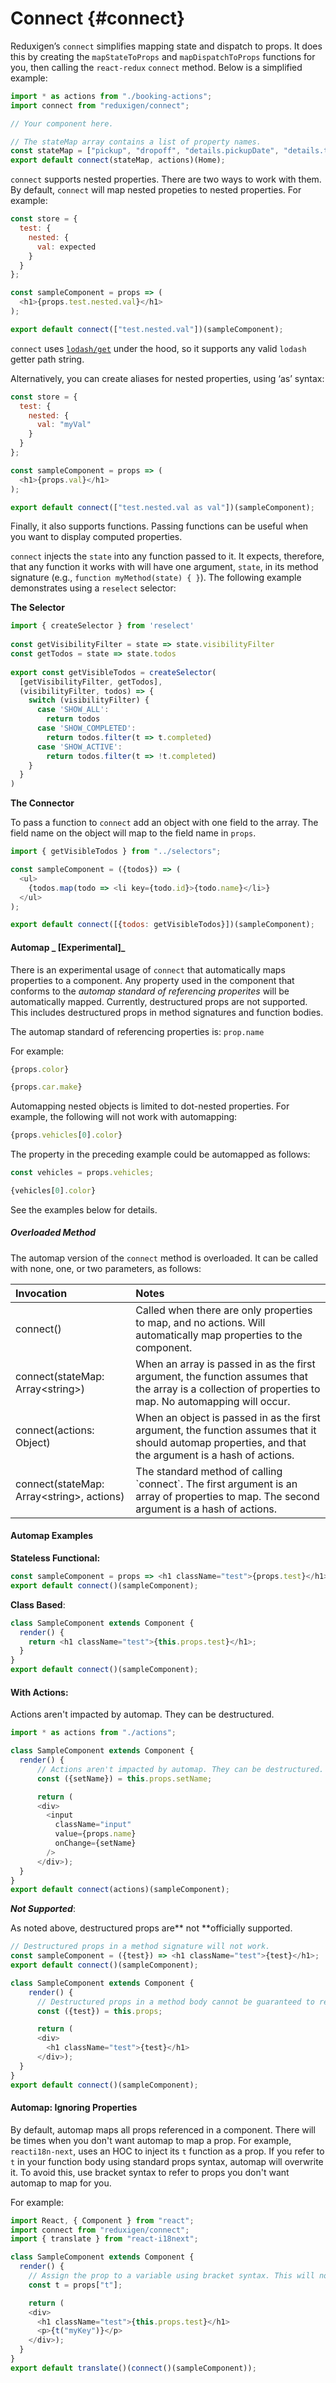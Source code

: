 # Connect {#connect}

Reduxigen’s `connect` simplifies mapping state and dispatch to props. It does this by creating the `mapStateToProps` and `mapDispatchToProps` functions for you, then calling the `react-redux` `connect` method. Below is a simplified example:

```js
import * as actions from "./booking-actions";
import connect from "reduxigen/connect";

// Your component here.

// The stateMap array contains a list of property names.
const stateMap = ["pickup", "dropoff", "details.pickupDate", "details.time", "cars", "cars_loading"];
export default connect(stateMap, actions)(Home);
```

`connect` supports nested properties. There are two ways to work with them. By default, `connect` will map nested propeties to nested properties. For example:

```js
const store = {
  test: {
    nested: {
      val: expected
    }
  }
};

const sampleComponent = props => (
  <h1>{props.test.nested.val}</h1>
);

export default connect(["test.nested.val"])(sampleComponent);
```

`connect` uses [`lodash/get`](https://lodash.com/docs/4.17.5#get) under the hood, so it supports any valid `lodash` getter path string.

Alternatively, you can create aliases for nested properties, using ‘as’ syntax:

```js
const store = {
  test: {
    nested: {
      val: "myVal"
    }
  }
};

const sampleComponent = props => (
  <h1>{props.val}</h1>
);

export default connect(["test.nested.val as val"])(sampleComponent);
```

Finally, it also supports functions. Passing functions can be useful when you want to display computed properties.

`connect` injects the `state` into any function passed to it. It expects, therefore, that any function it works with will have one argument, `state`, in its method signature \(e.g., `function myMethod(state) { }`\). The following example demonstrates using a `reselect` selector:

**The Selector**

```js
import { createSelector } from 'reselect'
​
const getVisibilityFilter = state => state.visibilityFilter
const getTodos = state => state.todos
​
export const getVisibleTodos = createSelector(
  [getVisibilityFilter, getTodos],
  (visibilityFilter, todos) => {
    switch (visibilityFilter) {
      case 'SHOW_ALL':
        return todos
      case 'SHOW_COMPLETED':
        return todos.filter(t => t.completed)
      case 'SHOW_ACTIVE':
        return todos.filter(t => !t.completed)
    }
  }
)
```

**The Connector**

To pass a function to `connect` add an object with one field to the array. The field name on the object will map to the field name in `props`.

```js
import { getVisibleTodos } from "../selectors";

const sampleComponent = ({todos}) => (
  <ul>
    {todos.map(todo => <li key={todo.id}>{todo.name}</li>}
  </ul>
);

export default connect([{todos: getVisibleTodos}])(sampleComponent);
```

#### Automap _ \[Experimental\]_

There is an experimental usage of `connect` that automatically maps properties to a component. Any property used in the component that conforms to the _automap standard of referencing properites_ will be automatically mapped. Currently, destructured props are not supported. This includes destructured props in method signatures and function bodies.

The automap standard of referencing properties is:  `prop.name`

For example:

```js
{props.color}

{props.car.make}
```

Automapping nested objects is limited to dot-nested properties. For example, the following will not work with automapping:

```js
{props.vehicles[0].color}
```

The property in the preceding example could be automapped as follows:

```js
const vehicles = props.vehicles;

{vehicles[0].color}
```

See the examples below for details.

##### Overloaded Method

The automap version of the `connect` method is overloaded. It can be called with none, one, or two parameters, as follows:

| Invocation | Notes |
| :--- | :--- |
| connect\(\) | Called when there are only properties to map, and no actions. Will automatically map properties to the component. |
| connect\(stateMap: Array&lt;string&gt;\) | When an array is passed in as the first argument, the function assumes that the array is a collection of properties to map. No automapping will occur. |
| connect\(actions: Object\) | When an object is passed in as the first argument, the function assumes that it should automap properties, and that the argument is a hash of actions. |
| connect\(stateMap: Array&lt;string&gt;, actions\) | The standard method of calling \`connect\`. The first argument is an array of properties to map. The second argument is a hash of actions. |

#### Automap Examples

**Stateless Functional:**

```js
const sampleComponent = props => <h1 className="test">{props.test}</h1>;
export default connect()(sampleComponent);
```

**Class Based**:

```js
class SampleComponent extends Component {
  render() {
    return <h1 className="test">{this.props.test}</h1>;
  }
}
export default connect()(sampleComponent);
```

#### With Actions:

Actions aren't impacted by automap. They can be destructured.

```js
import * as actions from "./actions";

class SampleComponent extends Component {
  render() {
      // Actions aren't impacted by automap. They can be destructured.
      const ({setName}) = this.props.setName;

      return (
      <div>
        <input 
          className="input" 
          value={props.name}
          onChange={setName}
        />
      </div>);
  }
}
export default connect(actions)(sampleComponent);
```

_**Not Supported**_:

As noted above, destructured props are** not **officially supported.

```js
// Destructured props in a method signature will not work.
const sampleComponent = ({test}) => <h1 className="test">{test}</h1>;
export default connect()(sampleComponent);
```

```js
class SampleComponent extends Component {
    render() {
      // Destructured props in a method body cannot be guaranteed to reliably work.
      const ({test}) = this.props;

      return (
      <div>
        <h1 className="test">{test}</h1>
      </div>);
  }
}
export default connect()(sampleComponent);
```

#### Automap: Ignoring Properties

By default, automap maps all props referenced in a component. There will be times when you don't want automap to map a prop. For example, `reacti18n-next`, uses an HOC to inject its `t` function as a prop. If you refer to `t` in your function body using standard props syntax, automap will overwrite it. To avoid this, use bracket syntax to refer to props you don't want automap to map for you.

For example:

```js
import React, { Component } from "react";
import connect from "reduxigen/connect";
import { translate } from "react-i18next";

class SampleComponent extends Component {
  render() {
    // Assign the prop to a variable using bracket syntax. This will not be automapped.
    const t = props["t"];

    return (
    <div>
      <h1 className="test">{this.props.test}</h1>
      <p>{t("myKey")}</p>
    </div>);
  }
}
export default translate()(connect()(sampleComponent));
```



